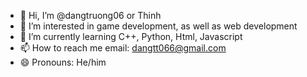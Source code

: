 - 👋 Hi, I’m @dangtruong06 or Thinh
- 👀 I’m interested in game development, as well as web development
- 🌱 I’m currently learning C++, Python, Html, Javascript
- 📫 How to reach me email: dangtt066@gmail.com
- 😄 Pronouns: He/him

<!---
dangtruong06/dangtruong06 is a ✨ special ✨ repository because its `README.md` (this file) appears on your GitHub profile.
You can click the Preview link to take a look at your changes.
--->
